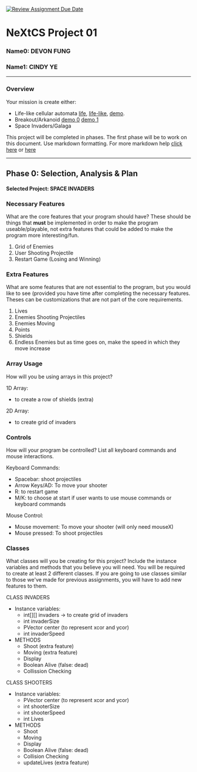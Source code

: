 [![Review Assignment Due Date](https://classroom.github.com/assets/deadline-readme-button-22041afd0340ce965d47ae6ef1cefeee28c7c493a6346c4f15d667ab976d596c.svg)](https://classroom.github.com/a/2bl0h1Mb)
# NeXtCS Project 01
### Name0: DEVON FUNG
### Name1: CINDY YE
---

### Overview
Your mission is create either:
- Life-like cellular automata [life](https://en.wikipedia.org/wiki/Conway%27s_Game_of_Life), [life-like](https://en.wikipedia.org/wiki/Life-like_cellular_automaton), [demo](https://www.netlogoweb.org/launch#https://www.netlogoweb.org/assets/modelslib/Sample%20Models/Computer%20Science/Cellular%20Automata/Life.nlogo).
- Breakout/Arkanoid [demo 0](https://elgoog.im/breakout/)  [demo 1](https://www.crazygames.com/game/atari-breakout)
- Space Invaders/Galaga

This project will be completed in phases. The first phase will be to work on this document. Use markdown formatting. For more markdown help [click here](https://github.com/adam-p/markdown-here/wiki/Markdown-Cheatsheet) or [here](https://docs.github.com/en/get-started/writing-on-github/getting-started-with-writing-and-formatting-on-github/basic-writing-and-formatting-syntax)


---

## Phase 0: Selection, Analysis & Plan

#### Selected Project: SPACE INVADERS

### Necessary Features
What are the core features that your program should have? These should be things that __must__ be implemented in order to make the program useable/playable, not extra features that could be added to make the program more interesting/fun.

1. Grid of Enemies
2. User Shooting Projectile
3. Restart Game (Losing and Winning)

### Extra Features
What are some features that are not essential to the program, but you would like to see (provided you have time after completing the necessary features. Theses can be customizations that are not part of the core requirements.

1. Lives
2. Enemies Shooting Projectiles
3. Enemies Moving
4. Points
5. Shields
6. Endless Enemies but as time goes on, make the speed in which they move increase

### Array Usage
How will you be using arrays in this project?

1D Array:
- to create a row of shields (extra)

2D Array:
- to create grid of invaders


### Controls
How will your program be controlled? List all keyboard commands and mouse interactions.

Keyboard Commands:
- Spacebar: shoot projectiles
- Arrow Keys/AD: To move your shooter
- R: to restart game
- M/K: to choose at start if user wants to use mouse commands or keyboard commands

Mouse Control:
- Mouse movement: To move your shooter (will only need mouseX)
- Mouse pressed: To shoot projectiles


### Classes
What classes will you be creating for this project? Include the instance variables and methods that you believe you will need. You will be required to create at least 2 different classes. If you are going to use classes similar to those we've made for previous assignments, you will have to add new features to them.

CLASS INVADERS
- Instance variables:
  - int[][] invaders -> to create grid of invaders
  - int invaderSize
  - PVector center (to represent xcor and ycor)
  - int invaderSpeed
- METHODS
  - Shoot (extra feature)
  - Moving (extra feature)
  - Display
  - Boolean Alive (false: dead)
  - Collission Checking

CLASS SHOOTERS
- Instance variables:
  - PVector center (to represent xcor and ycor)
  - int shooterSize
  - int shooterSpeed
  - int Lives
- METHODS
  - Shoot
  - Moving
  - Display
  - Boolean Alive (false: dead)
  - Collision Checking
  - updateLives (extra feature)
